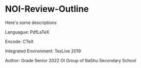 # NOI-Review-Outline

Here's some descriptions

Languague: PdfLaTeX

Encode: CTeX

Integrated Environment: TexLive 2019

Author: Grade Senior 2022 OI Group of BaShu Secondary School 
